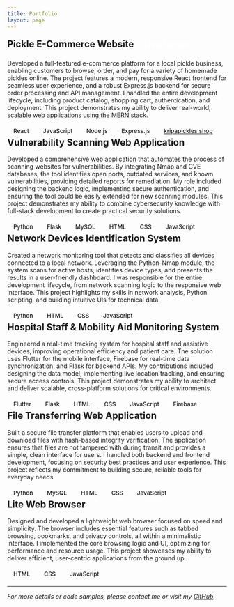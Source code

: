 ```yaml
---
title: Portfolio
layout: page
---
```


<style>
.badge {
  display: inline-block;
  background: var(--third-background-color);
  color: var(--primary-color);
  border-radius: 8px;
  padding: 4px 10px;
  margin: 2px 4px 2px 0;
  font-size: 0.95em;
  font-weight: 500;
  transition: background 0.2s;
}
.badge i {
  margin-right: 4px;
}
.card h2 {
  margin-top: 0;
}
</style>

<div class="flex-grid">

  <div class="card transition-fade-up">
    <h2>Pickle E-Commerce Website <a href="https://kripapickles.shop" target="_blank" rel="noopener" class="badge" style="background:var(--primary-color);color:#fff;font-weight:bold;margin-left:8px;">Live Demo <i class="fa-solid fa-arrow-up-right-from-square"></i></a></h2>
    <p>
      Developed a full-featured e-commerce platform for a local pickle business, enabling customers to browse, order, and pay for a variety of homemade pickles online. The project features a modern, responsive React frontend for seamless user experience, and a robust Express.js backend for secure order processing and API management. I handled the entire development lifecycle, including product catalog, shopping cart, authentication, and deployment. This project demonstrates my ability to deliver real-world, scalable web applications using the MERN stack.
    </p>
    <div>
      <span class="badge"><i class="fa-brands fa-react"></i> React</span>
      <span class="badge"><i class="fa-brands fa-js"></i> JavaScript</span>
      <span class="badge"><i class="fa-brands fa-node-js"></i> Node.js</span>
      <span class="badge"><i class="fa-brands fa-js"></i> Express.js</span>
      <span class="badge"><i class="fa-solid fa-globe"></i> <a href='https://kripapickles.shop' target='_blank' style='color:inherit;text-decoration:underline;'>kripapickles.shop</a></span>
    </div>
  </div>

  <div class="card transition-fade-up">
    <h2>Vulnerability Scanning Web Application</h2>
    <p>
      Developed a comprehensive web application that automates the process of scanning websites for vulnerabilities. By integrating Nmap and CVE databases, the tool identifies open ports, outdated services, and known vulnerabilities, providing detailed reports for remediation. My role included designing the backend logic, implementing secure authentication, and ensuring the tool could be easily extended for new scanning modules. This project demonstrates my ability to combine cybersecurity knowledge with full-stack development to create practical security solutions.
    </p>
    <div>
      <span class="badge"><i class="fa-brands fa-python"></i> Python</span>
      <span class="badge"><i class="fa-brands fa-python"></i> Flask</span>
      <span class="badge"><i class="fa-solid fa-database"></i> MySQL</span>
      <span class="badge"><i class="fa-brands fa-html5"></i> HTML</span>
      <span class="badge"><i class="fa-brands fa-css3-alt"></i> CSS</span>
      <span class="badge"><i class="fa-brands fa-js"></i> JavaScript</span>
    </div>
  </div>

  <div class="card transition-fade-up">
    <h2>Network Devices Identification System</h2>
    <p>
      Created a network monitoring tool that detects and classifies all devices connected to a local network. Leveraging the Python-Nmap module, the system scans for active hosts, identifies device types, and presents the results in a user-friendly dashboard. I was responsible for the entire development lifecycle, from network scanning logic to the responsive web interface. This project highlights my skills in network analysis, Python scripting, and building intuitive UIs for technical data.
    </p>
    <div>
      <span class="badge"><i class="fa-brands fa-python"></i> Python</span>
      <span class="badge"><i class="fa-brands fa-html5"></i> HTML</span>
      <span class="badge"><i class="fa-brands fa-css3-alt"></i> CSS</span>
      <span class="badge"><i class="fa-brands fa-js"></i> JavaScript</span>
    </div>
  </div>

  <div class="card transition-fade-up">
    <h2>Hospital Staff & Mobility Aid Monitoring System</h2>
    <p>
      Engineered a real-time tracking system for hospital staff and assistive devices, improving operational efficiency and patient care. The solution uses Flutter for the mobile interface, Firebase for real-time data synchronization, and Flask for backend APIs. My contributions included designing the data model, implementing live location tracking, and ensuring secure access controls. This project demonstrates my ability to architect and deliver scalable, cross-platform solutions for critical environments.
    </p>
    <div>
      <span class="badge"><i class="fa-brands fa-flutter"></i> Flutter</span>
      <span class="badge"><i class="fa-brands fa-python"></i> Flask</span>
      <span class="badge"><i class="fa-brands fa-html5"></i> HTML</span>
      <span class="badge"><i class="fa-brands fa-css3-alt"></i> CSS</span>
      <span class="badge"><i class="fa-brands fa-js"></i> JavaScript</span>
      <span class="badge"><i class="fa-solid fa-database"></i> Firebase</span>
    </div>
  </div>

  <div class="card transition-fade-up">
    <h2>File Transferring Web Application</h2>
    <p>
      Built a secure file transfer platform that enables users to upload and download files with hash-based integrity verification. The application ensures that files are not tampered with during transit and provides a simple, clean interface for users. I handled both backend and frontend development, focusing on security best practices and user experience. This project reflects my commitment to building secure, reliable tools for everyday needs.
    </p>
    <div>
      <span class="badge"><i class="fa-brands fa-python"></i> Python</span>
      <span class="badge"><i class="fa-solid fa-database"></i> MySQL</span>
      <span class="badge"><i class="fa-brands fa-html5"></i> HTML</span>
      <span class="badge"><i class="fa-brands fa-css3-alt"></i> CSS</span>
      <span class="badge"><i class="fa-brands fa-js"></i> JavaScript</span>
    </div>
  </div>

  <div class="card transition-fade-up">
    <h2>Lite Web Browser</h2>
    <p>
      Designed and developed a lightweight web browser focused on speed and simplicity. The browser includes essential features such as tabbed browsing, bookmarks, and privacy controls, all within a minimalistic interface. I implemented the core browsing logic and UI, optimizing for performance and resource usage. This project showcases my ability to deliver efficient, user-centric applications from the ground up.
    </p>
    <div>
      <span class="badge"><i class="fa-brands fa-html5"></i> HTML</span>
      <span class="badge"><i class="fa-brands fa-css3-alt"></i> CSS</span>
      <span class="badge"><i class="fa-brands fa-js"></i> JavaScript</span>
    </div>
  </div>

</div>

---

*For more details or code samples, please contact me or visit my [GitHub](https://github.com/selfi123).* 